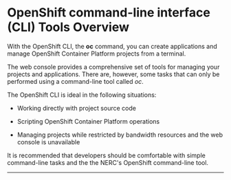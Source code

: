 # OpenShift command-line interface (CLI) Tools Overview

With the OpenShift CLI, the **oc** command, you can create applications and manage
OpenShift Container Platform projects from a terminal.

The web console provides a comprehensive set of tools for managing your projects
and applications. There are, however, some tasks that can only be performed using
a command-line tool called *oc*.

The OpenShift CLI is ideal in the following situations:

- Working directly with project source code

- Scripting OpenShift Container Platform operations

- Managing projects while restricted by bandwidth resources and the web console is
unavailable

It is recommended that developers should be comfortable with simple command-line
tasks and the the NERC's OpenShift command-line tool.

---
